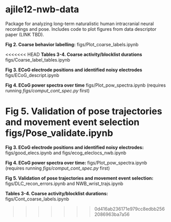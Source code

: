 # ajile12-nwb-data
Package for analyzing long-term naturalistic human intracranial neural recordings and pose.
Includes code to plot figures from data descriptor paper (LINK TBD).

**Fig 2. Coarse behavior labelling:** figs/Plot_coarse_labels.ipynb

<<<<<<< HEAD
**Tables 3-4. Coarse activity/blocklist durations** figs/Coarse_label_tables.ipynb

**Fig 3. ECoG electrode positions and identified noisy electrodes** figs/ECoG_descript.ipynb

**Fig 4. ECoG power spectra over time** figs/Plot_pow_spectra.ipynb (requires running *figs/comput_cont_spec.py* first)

**Fig 5. Validation of pose trajectories and movement event selection** figs/Pose_validate.ipynb
=======
**Fig 3. ECoG electrode positions and identified noisy electrodes:** figs/good_elecs.ipynb and figs/ecog_eleclocs_nwb.ipynb

**Fig 4. ECoG power spectra over time:** figs/Plot_pow_spectra.ipynb (requires running *figs/comput_cont_spec.py* first)

**Fig 5. Validation of pose trajectories and movement event selection:** figs/DLC_recon_errors.ipynb and NWB_wrist_trajs.ipynb

**Tables 3-4. Coarse activity/blocklist durations:** figs/Cont_coarse_labels.ipynb
>>>>>>> 0d416ab236171e979cc8edbb2562086963ba7a56

